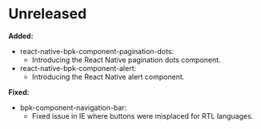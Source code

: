 # Unreleased


**Added:**
- react-native-bpk-component-pagination-dots:
  - Introducing the React Native pagination dots component.
- react-native-bpk-component-alert:
  - Introducing the React Native alert component.


**Fixed:**
- bpk-component-navigation-bar:
  - Fixed issue in IE where buttons were misplaced for RTL languages.
